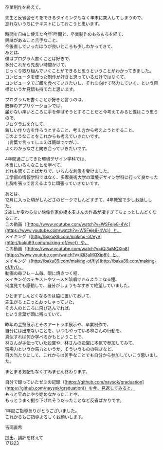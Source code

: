 卒業制作を終えて。  

先生と反省会ゼミをできるタイミングもなく年末に突入してしまうので、  
忘れないうちにテキストにしておこうと思います。  


時間を自由に使えた今年1年間と、卒業制作のもろもろを経て、  
興味があること苦手なこと、  
今後直していったほうが良いところも少しわかってきて、  
あとは、  
僕はプログラム書くことは好きで、  
多分これから先長い時間かけて、  
じっくり取り組んでいくことができると思うということがわかってきました。  
コンピュータを使った制作が好きと思っているだけではなくて、  
コンピュータでご飯を食べていきたいし、それに向けて努力していく、という目標というか覚悟も持てたと思います。  


プログラムを書くことが好きと言うのは、  
既存のアプリケーションでは、  
届かない痒いところに手を伸ばそうとすることだと今考えてみると僕はこう思うので、  
プログラムを介して、  
新しい作り方を作ろうとすること、考え方から考えようとすること、  
このようなことをこれからも考えていきたいです。  
（言葉で言ってしまえば簡単ですが、）、  
よくわからなさと向き合っていきたいです。  


4年間過ごしてきた環境デザイン学科では、  
本当にいろんなことを学べて、  
どれも驚くことばかりで、いろんな刺激を受けました。  
工学部の情報学科ではなく、多摩美術大学の環境デザイン学科に行って良かったと胸を張って言えるように頑張っていきたいです。  


あとは、  
12月に入った頃がしんどさのピークでしんどすぎて、4年教室で少しお話しした、  
2歳しか変わらない映像作家の橋本麦さんの作品が凄すぎてちょっとしんどくなること、  
この動画（[https://www.youtube.com/watch?v=WSFeje8-4Vc](https://www.youtube.com/watch?v=WSFeje8-4Vc)）と、  
メイキング（[http://baku89.com/making-of/eye](http://baku89.com/making-of/eye)）や、  
この動画（[https://www.youtube.com/watch?v=iQi3aMQXip8](https://www.youtube.com/watch?v=iQi3aMQXip8)）と、  
メイキング（[http://baku89.com/making-of/fly](http://baku89.com/making-of/fly)）、  
動画の毎フレーム毎、眼に焼きつく程、  
メイキングのテキストやソースを暗唱できるようになる程、  
何度見ても感動して、自分がしょうもなすぎて絶望していました。  


ひとまずしんどくなるのは脇に置いておいて、  
先生がちょこっとおっしゃっていた、  
その人のところに飛び込んでれば、  
という言葉が頭に残っていて、  

昨年の芸祭展示とそのアートラボ展示や、卒業制作で、  
自分には出来ないことを、いつもやっている林さんの行動を、  
真似すれば何か学べるかもということで、  
林さんが手伝っていた設営や、林さんの設営に本気で参加してみて、  
現場力というか馬力というか、そういうものの強さなど、  
目の当たりにして、これからは苦手なことでも自分から参加していこう思いました。  


まとまる気配もなくすみません終わります。  

自分で録っていたゼミの記録（[https://github.com/naysok/graduation](https://github.com/naysok/graduation)）を今、見返してみると、  
もっと早めにやり始めなかったことや、  
もっとうまく掘り下げれそうだったことなど反省ばかりです。  


1年間ご指導ありがとうございました。  
これからもご指導よろしくお願いします。  

吉岡直希  

提出、講評を終えて  
171223  
